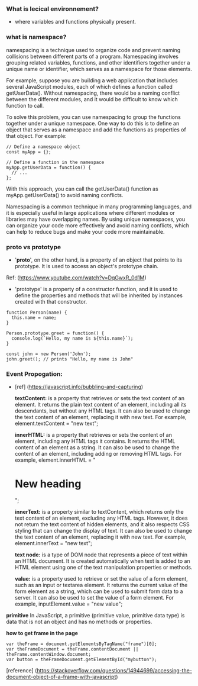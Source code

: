 ### What is lecical environnement?

- where variables and functions physically present.

### what is namespace?

namespacing is a technique used to organize code and prevent naming collisions between different parts of a program. Namespacing involves grouping related variables, functions, and other identifiers together under a unique name or identifier, which serves as a namespace for those elements.

For example, suppose you are building a web application that includes several JavaScript modules, each of which defines a function called getUserData(). Without namespacing, there would be a naming conflict between the different modules, and it would be difficult to know which function to call.

To solve this problem, you can use namespacing to group the functions together under a unique namespace. One way to do this is to define an object that serves as a namespace and add the functions as properties of that object. For example:

```
// Define a namespace object
const myApp = {};

// Define a function in the namespace
myApp.getUserData = function() {
  // ...
};

```

With this approach, you can call the getUserData() function as myApp.getUserData() to avoid naming conflicts.

Namespacing is a common technique in many programming languages, and it is especially useful in large applications where different modules or libraries may have overlapping names. By using unique namespaces, you can organize your code more effectively and avoid naming conflicts, which can help to reduce bugs and make your code more maintainable.

### **proto** vs prototype

- '**proto**', on the other hand, is a property of an object that points to its prototype.
  It is used to access an object's prototype chain.

Ref: (https://www.youtube.com/watch?v=DqGwxR_0d1M)

- 'prototype' is a property of a constructor function, and it is used to define the properties and methods that will be inherited by instances created with that constructor.

```[label](https://www.google.com/maps/place/Penser/%4011.3280257%2C77.7374096%2C3a%2C75y%2C61.81h%2C90t/data%3D%213m7%211e1%213m5%211sRhB_7zYNM7c_hOT6qKSCxg%212e0%216shttps%3A//streetviewpixels-pa.googleapis.com/v1/thumbnail%3Fpanoid%3DRhB_7zYNM7c_hOT6qKSCxg%26cb_client%3Dsearch.gws-prod.gps%26w%3D86%26h%3D86%26yaw%3D61.81389%26pitch%3D0%26thumbfov%3D100%217i13312%218i6656%214m7%213m6%211s0x3ba96fa20f222dd1%3A0xf871ca48da4e90a7%218m2%213d11.3280682%214d77.7374488%2110e5%2116s/g/11mqwmgly3)
function Person(name) {
  this.name = name;
}

Person.prototype.greet = function() {
  console.log(`Hello, my name is ${this.name}`);
}

const john = new Person('John');
john.greet(); // prints "Hello, my name is John"

```

### Event Propogation:

- [ref] (https://javascript.info/bubbling-and-capturing)

  **textContent:** is a property that retrieves or sets the text content of an element. It returns the plain text content of an element, including all its descendants, but without any HTML tags. It can also be used to change the text content of an element, replacing it with new text. For example, element.textContent = "new text";

  **innerHTML:** is a property that retrieves or sets the content of an element, including any HTML tags it contains. It returns the HTML content of an element as a string. It can also be used to change the content of an element, including adding or removing HTML tags. For example, element.innerHTML = "<h1>New heading</h1>";

  **innerText:** is a property similar to textContent, which returns only the text content of an element, excluding any HTML tags. However, it does not return the text content of hidden elements, and it also respects CSS styling that can change the display of text. It can also be used to change the text content of an element, replacing it with new text. For example, element.innerText = "new text";

  **text node:** is a type of DOM node that represents a piece of text within an HTML document. It is created automatically when text is added to an HTML element using one of the text manipulation properties or methods.

  **value:** is a property used to retrieve or set the value of a form element, such as an input or textarea element. It returns the current value of the form element as a string, which can be used to submit form data to a server. It can also be used to set the value of a form element. For example, inputElement.value = "new value";

**primitive**
In JavaScript, a primitive (primitive value, primitive data type) is data that is not an object and has no methods or properties.

**how to get frame in the page**

```
var theFrame = document.getElementsByTagName("frame")[0];
var theFrameDocument = theFrame.contentDocument || theFrame.contentWindow.document;
var button = theFrameDocument.getElementById("mybutton");

```

[reference] (https://stackoverflow.com/questions/14944699/accessing-the-document-object-of-a-frame-with-javascript)
